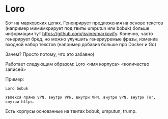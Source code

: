 # Loro

Бот на марковских цепях. Гененрирует предложения на основе текстов (например мимимкрирует под твиты umputun или bobuk) больше информации тут https://github.com/jsvine/markovify. Конечно, часто генерирует бред, но можно улучшить генериуремые фразы, изменив входной набор текстов (например добавив больше про Docker и Go)

Зачем? Просто потому, что это забавно)

Работает следующим образом: Loro <имя корпуса> <количество записей>

Пример:

```
Loro bobuk

Увлекся прямо VPN, внутри VPN, внутри VPN, внутри VPN, внутри Tor, внутри https.
```

Есть корпусы основанные на твитах bobuk, umputun, trump.
